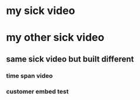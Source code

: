 # my sick video
<script src="https://play.dev1.viostream.io/embed/niwrgryd8wrz4k?playerKey=s-dj4y131"></script>
# my other sick video
<script src="https://play.dev1.viostream.io/embed/niwrgryd8wrz4k?playerKey=s-dj45fqy"></script>
## same sick video but built different
<script src="https://play.dev1.viostream.io/embed/niwrgryd8wrz4k?f=ao?playerKey=s-dj45fsx"></script>
### time span video 
<script src="https://play.dev1.viostream.io/embed/niwrgryd8wrz4k?v_ts=10s-15s?playerKey=s-dj45fsx"></script>
### customer embed test
<script src="https://publish.viostream.com/player/bi9or7odjorhp6"></script>

